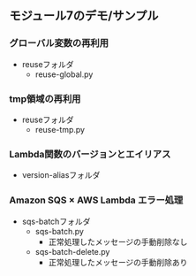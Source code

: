 
## モジュール7のデモ/サンプル


### グローバル変数の再利用
- reuseフォルダ
  - reuse-global.py

### tmp領域の再利用
- reuseフォルダ
  - reuse-tmp.py

### Lambda関数のバージョンとエイリアス
- version-aliasフォルダ   

### Amazon SQS × AWS Lambda エラー処理
- sqs-batchフォルダ
  - sqs-batch.py
    - 正常処理したメッセージの手動削除なし
  - sqs-batch-delete.py
    - 正常処理したメッセージの手動削除あり



